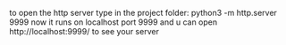 to open the http server type in the project folder:
python3 -m http.server 9999
now it runs on localhost port 9999
and u can open http://localhost:9999/ to see your server


